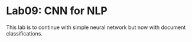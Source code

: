 Lab09: CNN for NLP
=========================

This lab is to continue with simple neural network but now with document classifications.